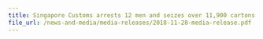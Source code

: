 ```yaml
---
title: Singapore Customs arrests 12 men and seizes over 11,900 cartons of duty-unpaid cigarettes from industrial premises in Tuas
file_url: /news-and-media/media-releases/2018-11-28-media-release.pdf
---
```

